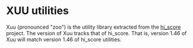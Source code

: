 # XUU utilities

Xuu (pronounced "zoo") is the utility library extracted from the
[hi\_score][_01] project.  The version of Xuu tracks that of hi\_score. That
is, version 1.46 of Xuu will match version 1.46 of hi\_score utilities.

[_01]:https://github.com/mmikowski/hi_score
